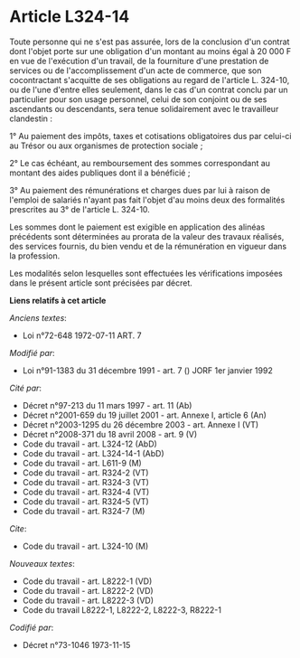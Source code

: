 # Article L324-14

Toute personne qui ne s'est pas assurée, lors de la conclusion d'un contrat dont l'objet porte sur une obligation d'un
montant au moins égal à 20 000 F en vue de l'exécution d'un travail, de la fourniture d'une prestation de services ou de
l'accomplissement d'un acte de commerce, que son cocontractant s'acquitte de ses obligations au regard de l'article L.
324-10, ou de l'une d'entre elles seulement, dans le cas d'un contrat conclu par un particulier pour son usage personnel,
celui de son conjoint ou de ses ascendants ou descendants, sera tenue solidairement avec le travailleur clandestin :

1° Au paiement des impôts, taxes et cotisations obligatoires dus par celui-ci au Trésor ou aux organismes de protection
sociale ;

2° Le cas échéant, au remboursement des sommes correspondant au montant des aides publiques dont il a bénéficié ;

3° Au paiement des rémunérations et charges dues par lui à raison de l'emploi de salariés n'ayant pas fait l'objet d'au moins
deux des formalités prescrites au 3° de l'article L. 324-10.

Les sommes dont le paiement est exigible en application des alinéas précédents sont déterminées au prorata de la valeur des
travaux réalisés, des services fournis, du bien vendu et de la rémunération en vigueur dans la profession.

Les modalités selon lesquelles sont effectuées les vérifications imposées dans le présent article sont précisées par décret.

**Liens relatifs à cet article**

_Anciens textes_:

  - Loi n°72-648 1972-07-11 ART. 7

_Modifié par_:

  - Loi n°91-1383 du 31 décembre 1991 - art. 7 () JORF 1er janvier 1992

_Cité par_:

  - Décret n°97-213 du 11 mars 1997 - art. 11 (Ab)
  - Décret n°2001-659 du 19 juillet 2001 - art. Annexe I, article 6 (An)
  - Décret n°2003-1295 du 26 décembre 2003 - art. Annexe I (VT)
  - Décret n°2008-371 du 18 avril 2008 - art. 9 (V)
  - Code du travail - art. L324-12 (AbD)
  - Code du travail - art. L324-14-1 (AbD)
  - Code du travail - art. L611-9 (M)
  - Code du travail - art. R324-2 (VT)
  - Code du travail - art. R324-3 (VT)
  - Code du travail - art. R324-4 (VT)
  - Code du travail - art. R324-5 (VT)
  - Code du travail - art. R324-7 (M)

_Cite_:

  - Code du travail - art. L324-10 (M)

_Nouveaux textes_:

  - Code du travail - art. L8222-1 (VD)
  - Code du travail - art. L8222-2 (VD)
  - Code du travail - art. L8222-3 (VD)
  - Code du travail L8222-1, L8222-2, L8222-3, R8222-1

_Codifié par_:

  - Décret n°73-1046 1973-11-15
